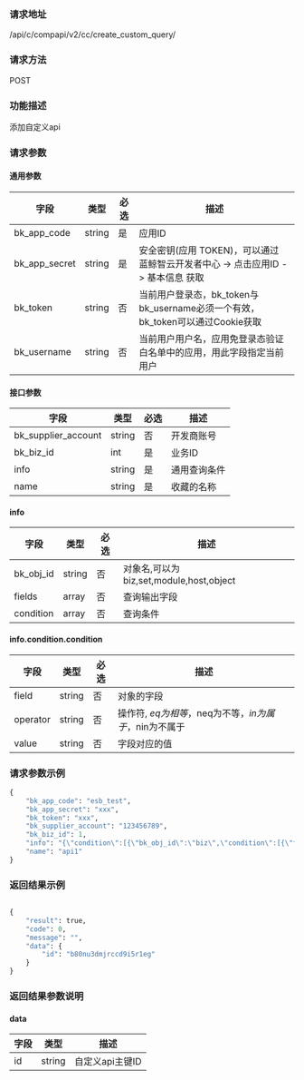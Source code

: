 
### 请求地址

/api/c/compapi/v2/cc/create_custom_query/



### 请求方法

POST


### 功能描述

添加自定义api

### 请求参数


#### 通用参数

| 字段 | 类型 | 必选 |  描述 |
|-----------|------------|--------|------------|
| bk_app_code  |  string    | 是 | 应用ID     |
| bk_app_secret|  string    | 是 | 安全密钥(应用 TOKEN)，可以通过 蓝鲸智云开发者中心 -&gt; 点击应用ID -&gt; 基本信息 获取 |
| bk_token     |  string    | 否 | 当前用户登录态，bk_token与bk_username必须一个有效，bk_token可以通过Cookie获取 |
| bk_username  |  string    | 否 | 当前用户用户名，应用免登录态验证白名单中的应用，用此字段指定当前用户 |

#### 接口参数

| 字段      |  类型      | 必选   |  描述      |
|-----------|------------|--------|------------|
| bk_supplier_account | string     | 否     | 开发商账号 |
| bk_biz_id |  int     | 是     | 业务ID |
| info      |  string  | 是     | 通用查询条件 |
| name      |  string  | 是     | 收藏的名称 |

#### info

| 字段      |  类型      | 必选   |  描述      |
|-----------|------------|--------|------------|
| bk_obj_id |  string   | 否     | 对象名,可以为biz,set,module,host,object |
| fields    |  array    | 否     | 查询输出字段 |
| condition |  array    | 否     | 查询条件 |

#### info.condition.condition

| 字段      |  类型      | 必选   |  描述      |
|-----------|------------|--------|------------|
| field     |  string    | 否     | 对象的字段 |
| operator  |  string    | 否     | 操作符, $eq为相等，$neq为不等，$in为属于，$nin为不属于 |
| value     |  string    | 否     | 字段对应的值 |

### 请求参数示例

```python
{
    "bk_app_code": "esb_test",
    "bk_app_secret": "xxx",
    "bk_token": "xxx",
    "bk_supplier_account": "123456789",
    "bk_biz_id": 1,
    "info": "{\"condition\":[{\"bk_obj_id\":\"biz\",\"condition\":[{\"field\":\"default\",\"operator\":\"$ne\",\"value\":1}],\"fields\":[]},{\"bk_obj_id\":\"set\",\"condition\":[],\"fields\":[]},{\"bk_obj_id\":\"module\",\"condition\":[],\"fields\":[]},{\"bk_obj_id\":\"host\",\"condition\":[{\"field\":\"bk_host_innerip\",\"operator\":\"$eq\",\"value\":\"127.0.0.1\"}],\"fields\":[\"bk_host_innerip\",\"bk_host_outerip\",\"bk_agent_status\"]}]}",
    "name": "api1"
}
```

### 返回结果示例

```python

{
    "result": true,
    "code": 0,
    "message": "",
    "data": {
        "id": "b80nu3dmjrccd9i5r1eg"
    }
}
```

### 返回结果参数说明

#### data

| 字段      | 类型      | 描述      |
|-----------|-----------|-----------|
| id     | string       | 自定义api主键ID |